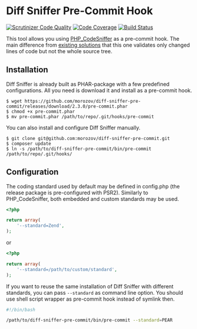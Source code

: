 Diff Sniffer Pre-Commit Hook
============================

[![Scrutinizer Code Quality](https://scrutinizer-ci.com/g/morozov/diff-sniffer-pre-commit/badges/quality-score.png)](https://scrutinizer-ci.com/g/morozov/diff-sniffer-pre-commit/)
[![Code Coverage](https://scrutinizer-ci.com/g/morozov/diff-sniffer-pre-commit/badges/coverage.png)](https://scrutinizer-ci.com/g/morozov/diff-sniffer-pre-commit/)
[![Build Status](https://travis-ci.org/morozov/diff-sniffer-pre-commit.png)](https://travis-ci.org/morozov/diff-sniffer-pre-commit)

This tool allows you using [PHP_CodeSniffer](https://github.com/squizlabs/PHP_CodeSniffer) as a pre-commit hook. The main difference from [existing solutions](https://github.com/s0enke/git-hooks/blob/master/phpcs-pre-commit/pre-commit) that this one validates only changed lines of code but not the whole source tree.

Installation
------------

Diff Sniffer is already built as PHAR-package with a few predefined configurations. All you need is download it and install as a pre-commit hook.
```
$ wget https://github.com/morozov/diff-sniffer-pre-commit/releases/download/2.3.0/pre-commit.phar
$ chmod +x pre-commit.phar
$ mv pre-commit.phar /path/to/repo/.git/hooks/pre-commit
```

You can also install and configure Diff Sniffer manually.

```
$ git clone git@github.com:morozov/diff-sniffer-pre-commit.git
$ composer update
$ ln -s /path/to/diff-sniffer-pre-commit/bin/pre-commit /path/to/repo/.git/hooks/
```

Configuration
-------------

The coding standard used by default may be defined in config.php (the release package is pre-configured with PSR2). Similarly to PHP_CodeSniffer, both embedded and custom standards may be used.
```php
<?php

return array(
    '--standard=Zend',
);
```

or

```php
<?php

return array(
    '--standard=/path/to/custom/standard',
);
```

If you want to reuse the same installation of Diff Sniffer with different standards, you can pass `--standard` as command line option. You should use shell script wrapper as pre-commit hook instead of symlink then.
```bash
#!/bin/bash

/path/to/diff-sniffer-pre-commit/bin/pre-commit --standard=PEAR
```
